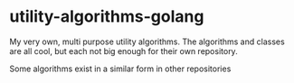 # utility-algorithms-golang

My very own, multi purpose utility algorithms.
The algorithms and classes are all cool, but each not big enough for their own repository.

Some algorithms exist in a similar form in other repositories